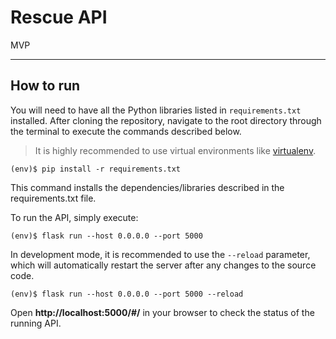 # Rescue API

MVP

---
## How to run 

You will need to have all the Python libraries listed in `requirements.txt` installed. 
After cloning the repository, navigate to the root directory through the terminal to execute the commands described below.

> It is highly recommended to use virtual environments like [virtualenv](https://virtualenv.pypa.io/en/latest/installation.html).

```
(env)$ pip install -r requirements.txt
```

This command installs the dependencies/libraries described in the requirements.txt file.

To run the API, simply execute:

```
(env)$ flask run --host 0.0.0.0 --port 5000
```

In development mode, it is recommended to use the `--reload` parameter, which will automatically restart the server after any changes to the source code.

```
(env)$ flask run --host 0.0.0.0 --port 5000 --reload
```

Open **http://localhost:5000/#/** in your browser to check the status of the running API.
